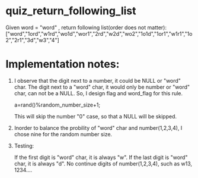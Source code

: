# quiz_return_following_list
Given word = "word" , return following list(order does not matter): ["word","1ord","w1rd","wo1d","wor1","2rd","w2d","wo2","1o1d","1or1","w1r1","1o2","2r1","3d","w3","4"]

# Implementation notes:

1. I observe that the digit next to a number, it could be NULL or "word" char.
   The digit next to a "word" char, it would only be number or "word" char, can not be a NULL.
   So, I design flag and word_flag for this rule.
   
   a=rand()%random_number_size+1;
   
   This will skip the number "0" case, so that a NULL will be skipped.
   
2. Inorder to balance the probility of "word" char and number(1,2,3,4), I chose nine for the random number size.

3. Testing:

   If the first digit is "word" char, it is always "w".
   If the last digit is "word" char, it is always "d".
   No continue digits of number(1,2,3,4), such as w13, 1234....